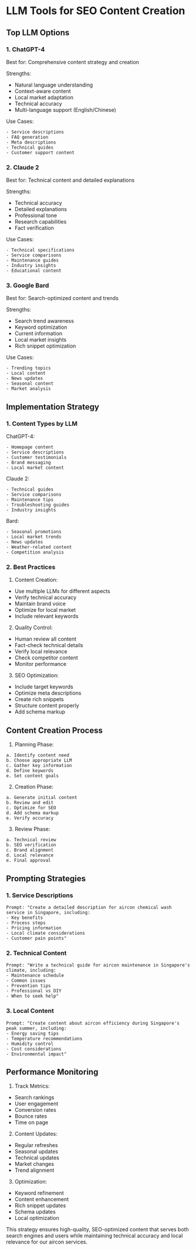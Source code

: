 # LLM Tools for SEO Content Creation

## Top LLM Options

### 1. ChatGPT-4
Best for: Comprehensive content strategy and creation

Strengths:
- Natural language understanding
- Context-aware content
- Local market adaptation
- Technical accuracy
- Multi-language support (English/Chinese)

Use Cases:
```plaintext
- Service descriptions
- FAQ generation
- Meta descriptions
- Technical guides
- Customer support content
```

### 2. Claude 2
Best for: Technical content and detailed explanations

Strengths:
- Technical accuracy
- Detailed explanations
- Professional tone
- Research capabilities
- Fact verification

Use Cases:
```plaintext
- Technical specifications
- Service comparisons
- Maintenance guides
- Industry insights
- Educational content
```

### 3. Google Bard
Best for: Search-optimized content and trends

Strengths:
- Search trend awareness
- Keyword optimization
- Current information
- Local market insights
- Rich snippet optimization

Use Cases:
```plaintext
- Trending topics
- Local content
- News updates
- Seasonal content
- Market analysis
```

## Implementation Strategy

### 1. Content Types by LLM

ChatGPT-4:
```plaintext
- Homepage content
- Service descriptions
- Customer testimonials
- Brand messaging
- Local market content
```

Claude 2:
```plaintext
- Technical guides
- Service comparisons
- Maintenance tips
- Troubleshooting guides
- Industry insights
```

Bard:
```plaintext
- Seasonal promotions
- Local market trends
- News updates
- Weather-related content
- Competition analysis
```

### 2. Best Practices

1. Content Creation:
- Use multiple LLMs for different aspects
- Verify technical accuracy
- Maintain brand voice
- Optimize for local market
- Include relevant keywords

2. Quality Control:
- Human review all content
- Fact-check technical details
- Verify local relevance
- Check competitor content
- Monitor performance

3. SEO Optimization:
- Include target keywords
- Optimize meta descriptions
- Create rich snippets
- Structure content properly
- Add schema markup

## Content Creation Process

1. Planning Phase:
```plaintext
a. Identify content need
b. Choose appropriate LLM
c. Gather key information
d. Define keywords
e. Set content goals
```

2. Creation Phase:
```plaintext
a. Generate initial content
b. Review and edit
c. Optimize for SEO
d. Add schema markup
e. Verify accuracy
```

3. Review Phase:
```plaintext
a. Technical review
b. SEO verification
c. Brand alignment
d. Local relevance
e. Final approval
```

## Prompting Strategies

### 1. Service Descriptions
```plaintext
Prompt: "Create a detailed description for aircon chemical wash service in Singapore, including:
- Key benefits
- Process steps
- Pricing information
- Local climate considerations
- Customer pain points"
```

### 2. Technical Content
```plaintext
Prompt: "Write a technical guide for aircon maintenance in Singapore's climate, including:
- Maintenance schedule
- Common issues
- Prevention tips
- Professional vs DIY
- When to seek help"
```

### 3. Local Content
```plaintext
Prompt: "Create content about aircon efficiency during Singapore's peak summer, including:
- Energy saving tips
- Temperature recommendations
- Humidity control
- Cost considerations
- Environmental impact"
```

## Performance Monitoring

1. Track Metrics:
- Search rankings
- User engagement
- Conversion rates
- Bounce rates
- Time on page

2. Content Updates:
- Regular refreshes
- Seasonal updates
- Technical updates
- Market changes
- Trend alignment

3. Optimization:
- Keyword refinement
- Content enhancement
- Rich snippet updates
- Schema updates
- Local optimization

This strategy ensures high-quality, SEO-optimized content that serves both search engines and users while maintaining technical accuracy and local relevance for our aircon services.